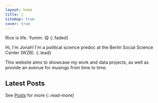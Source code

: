 ```yaml
---
layout: home
title: 🍚
sitemap: true
cover: true
---
```


Rice is life. Yumm. 😋
{:.faded} 

Hi, I'm Jonah! I'm a political science predoc at the Berlin Social Science Center (WZB). 
{:.lead}

This website aims to showcase my work and data projects, as well as provide an avenue for musings from time to time.

## Latest Posts

See [Posts](/posts/) for more
{:.read-more}
